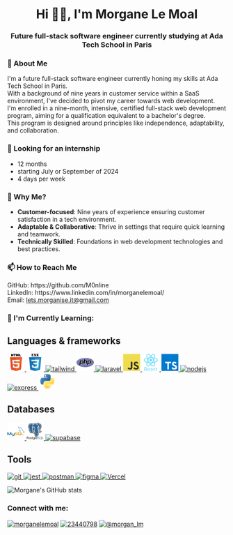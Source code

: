 <h1 align="center">Hi 👋🏻, I'm Morgane Le Moal</h1>
<h3 align="center">Future full-stack software engineer currently studying at Ada Tech School in Paris</h3>

  <h3>🚀 About Me</h3>
<p>
I'm a future full-stack software engineer currently honing my skills at Ada Tech School in Paris. </br>With a background of nine years in customer service within a SaaS environment, I've decided to pivot my career towards web development. </br>I'm enrolled in a nine-month, intensive, certified full-stack web development program, aiming for a qualification equivalent to a bachelor's degree.  </br>
  This program is designed around principles like independence, adaptability, and collaboration.</p>


  <h3>🎯 Looking for an internship</h3>
<p>
  
* 12 months
* starting July or September of 2024
* 4 days per week</p>

<h3>💼 Why Me?</h3>
<p>  
  
* **Customer-focused**: Nine years of experience ensuring customer satisfaction in a tech environment.</br>
* **Adaptable & Collaborative**: Thrive in settings that require quick learning and teamwork.</br>
* **Technically Skilled**: Foundations in web development technologies and best practices.</p>

<h3>📫 How to Reach Me</h3>
<p>
GitHub: https://github.com/M0nline  </br>
LinkedIn: https://www.linkedin.com/in/morganelemoal/  </br>
Email: <a href="mailto:lets.morganise.it@gmail.com" target="_blank">lets.morganise.it@gmail.com</a>
</p>

<h3>🌱 I'm Currently Learning:</h3>

<p align="left">
<h2 align="left">Languages & frameworks</h2>
<a href="https://www.w3.org/html/" target="_blank" rel="noreferrer"> <img
        src="https://raw.githubusercontent.com/devicons/devicon/master/icons/html5/html5-original-wordmark.svg"
        alt="html5" width="40" height="40" /> </a>
<a href="https://www.w3schools.com/css/" target="_blank" rel="noreferrer"> <img
        src="https://raw.githubusercontent.com/devicons/devicon/master/icons/css3/css3-original-wordmark.svg" alt="css3"
        width="40" height="40" /> </a>
<a href="https://tailwindcss.com/" target="_blank" rel="noreferrer"> <img
        src="https://www.vectorlogo.zone/logos/tailwindcss/tailwindcss-icon.svg" alt="tailwind" width="40"
        height="40" /> </a>
<a href="https://www.php.net" target="_blank" rel="noreferrer"> <img
        src="https://raw.githubusercontent.com/devicons/devicon/master/icons/php/php-original.svg" alt="php" width="40"
        height="40" /> </a>
<a href="https://laravel.com/" target="_blank" rel="noreferrer"> <img
        src="https://upload.wikimedia.org/wikipedia/commons/thumb/9/9a/Laravel.svg/800px-Laravel.svg.png" alt="laravel"
        width="40" height="40" /> </a>
<a href="https://developer.mozilla.org/en-US/docs/Web/JavaScript" target="_blank" rel="noreferrer"> <img
        src="https://raw.githubusercontent.com/devicons/devicon/master/icons/javascript/javascript-original.svg"
        alt="javascript" width="40" height="40" /> </a>
<a href="https://reactjs.org/" target="_blank" rel="noreferrer">
    <img src="https://raw.githubusercontent.com/devicons/devicon/master/icons/react/react-original-wordmark.svg"
        alt="react" width="40" height="40" /> </a>
<a href="https://www.typescriptlang.org/" target="_blank" rel="noreferrer"> <img
        src="https://raw.githubusercontent.com/devicons/devicon/master/icons/typescript/typescript-original.svg"
        alt="typescript" width="40" height="40" /> </a>
<a href="https://nodejs.org" target="_blank" rel="noreferrer">
    <img src="https://upload.wikimedia.org/wikipedia/commons/thumb/d/d9/Node.js_logo.svg/langfr-120px-Node.js_logo.svg.png"
        alt="nodejs" height="40" /> </a>
<a href="https://expressjs.com" target="_blank" rel="noreferrer">
    <img src="https://media.licdn.com/dms/image/D4E12AQEBg943ptCYpg/article-cover_image-shrink_720_1280/0/1686391647921?e=1717632000&v=beta&t=eBHuk3eaUt67a7W2FwAEFv029Reo-BtO7DzdcRKMIrI"
        alt="express" height="40" /> </a>
<a href="https://www.python.org" target="_blank" rel="noreferrer"> <img
        src="https://raw.githubusercontent.com/devicons/devicon/master/icons/python/python-original.svg" alt="python"
        width="40" height="40" /> </a>
<h2 align="left">Databases</h2>
<a href="https://www.mysql.com/" target="_blank" rel="noreferrer"> <img
        src="https://raw.githubusercontent.com/devicons/devicon/master/icons/mysql/mysql-original-wordmark.svg"
        alt="mysql" width="40" height="40" /> </a>
<a href="https://www.postgresql.org" target="_blank" rel="noreferrer"> <img
        src="https://raw.githubusercontent.com/devicons/devicon/master/icons/postgresql/postgresql-original-wordmark.svg"
        alt="postgresql" width="40" height="40" /> </a>
<a href="https://www.supabase.com" target="_blank" rel="noreferrer"> <img
        src="https://yt3.googleusercontent.com/NuBWxGpdF0YzNSr7x_Tc8EEFXbQoHc0Xf9rU_ehxFPRikw8YPN886HltWeMDihKU8v5SeKFI3B4=s176-c-k-c0x00ffffff-no-rj"
        alt="supabase" width="40" height="40" /> </a>
<h2 align="left">Tools</h2>
<a href="https://git-scm.com/" target="_blank" rel="noreferrer"> <img
        src="https://www.vectorlogo.zone/logos/git-scm/git-scm-icon.svg" alt="git" width="40" height="40" /> </a>
<a href="https://jestjs.io" target="_blank" rel="noreferrer"> <img
        src="https://www.vectorlogo.zone/logos/jestjsio/jestjsio-icon.svg" alt="jest" width="40" height="40" /> </a>
<a href="https://postman.com" target="_blank" rel="noreferrer"> <img
        src="https://www.vectorlogo.zone/logos/getpostman/getpostman-icon.svg" alt="postman" width="40" height="40" />
</a>
<a href="https://www.figma.com/" target="_blank" rel="noreferrer"> <img
        src="https://www.vectorlogo.zone/logos/figma/figma-icon.svg" alt="figma" width="40" height="40" /> </a>
<a href="https://www.vercel.com/" target="_blank" rel="noreferrer"> <img
        src="https://assets.vercel.com/image/upload/front/favicon/vercel/180x180.png" alt="Vercel" width="40"
        height="40" /> </a>
</p>

<p align="center">
  
![Morgane's GitHub stats](https://github-readme-stats.vercel.app/api?username=M0nline&show_icons=true&theme=calm)

</p>

<h3 align="left">Connect with me:</h3>
<a href="https://linkedin.com/in/morganelemoal" target="blank"><img align="center" src="https://raw.githubusercontent.com/rahuldkjain/github-profile-readme-generator/master/src/images/icons/Social/linked-in-alt.svg" alt="morganelemoal" height="30" width="40" /></a>
<a href="https://stackoverflow.com/users/23440798" target="blank"><img align="center" src="https://raw.githubusercontent.com/rahuldkjain/github-profile-readme-generator/master/src/images/icons/Social/stack-overflow.svg" alt="23440798" height="30" width="40" /></a>
<a href="https://medium.com/@morgan_lm" target="blank"><img align="center" src="https://raw.githubusercontent.com/rahuldkjain/github-profile-readme-generator/master/src/images/icons/Social/medium.svg" alt="@morgan_lm" height="30" width="40" /></a>

